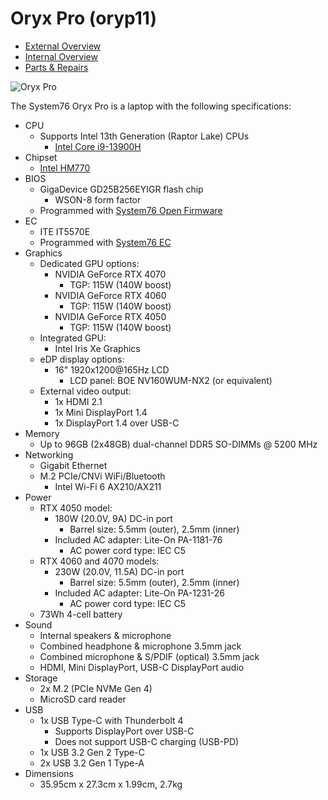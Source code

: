 # Oryx Pro (oryp11)

- [External Overview](./external-overview.md)
- [Internal Overview](./internal-overview.md)
- [Parts & Repairs](./repairs.md)

![Oryx Pro](./img/oryp11.webp)

The System76 Oryx Pro is a laptop with the following specifications:

- CPU
    - Supports Intel 13th Generation (Raptor Lake) CPUs
        - [Intel Core i9-13900H](https://ark.intel.com/content/www/us/en/ark/products/232135/intel-core-i913900h-processor-24m-cache-up-to-5-40-ghz.html)
- Chipset
    - [Intel HM770](https://ark.intel.com/content/www/us/en/ark/products/232478/intel-hm770-chipset.html)
- BIOS
    - GigaDevice GD25B256EYIGR flash chip
        - WSON-8 form factor
    - Programmed with [System76 Open Firmware](https://github.com/system76/firmware-open)
- EC
    - ITE IT5570E
    - Programmed with [System76 EC](https://github.com/system76/ec)
- Graphics
    - Dedicated GPU options:
        - NVIDIA GeForce RTX 4070
            - TGP: 115W (140W boost)
        - NVIDIA GeForce RTX 4060
            - TGP: 115W (140W boost)
        - NVIDIA GeForce RTX 4050
            - TGP: 115W (140W boost)
    - Integrated GPU:
        - Intel Iris Xe Graphics
    - eDP display options:
        - 16" 1920x1200@165Hz LCD
            - LCD panel: BOE NV160WUM-NX2 (or equivalent)
    - External video output:
        - 1x HDMI 2.1
        - 1x Mini DisplayPort 1.4
        - 1x DisplayPort 1.4 over USB-C
- Memory
    - Up to 96GB (2x48GB) dual-channel DDR5 SO-DIMMs @ 5200 MHz
- Networking
    - Gigabit Ethernet
    - M.2 PCIe/CNVi WiFi/Bluetooth
        - Intel Wi-Fi 6 AX210/AX211
- Power
    - RTX 4050 model:
        - 180W (20.0V, 9A) DC-in port
            - Barrel size: 5.5mm (outer), 2.5mm (inner)
        - Included AC adapter: Lite-On PA-1181-76
            - AC power cord type: IEC C5
    - RTX 4060 and 4070 models:
        - 230W (20.0V, 11.5A) DC-in port
            - Barrel size: 5.5mm (outer), 2.5mm (inner)
        - Included AC adapter: Lite-On PA-1231-26
            - AC power cord type: IEC C5
    - 73Wh 4-cell battery
- Sound
    - Internal speakers & microphone
    - Combined headphone & microphone 3.5mm jack
    - Combined microphone & S/PDIF (optical) 3.5mm jack
    - HDMI, Mini DisplayPort, USB-C DisplayPort audio
- Storage
    - 2x M.2 (PCIe NVMe Gen 4)
    - MicroSD card reader
- USB
    - 1x USB Type-C with Thunderbolt 4
        - Supports DisplayPort over USB-C
        - Does not support USB-C charging (USB-PD)
    - 1x USB 3.2 Gen 2 Type-C
    - 2x USB 3.2 Gen 1 Type-A
- Dimensions
    - 35.95cm x 27.3cm x 1.99cm, 2.7kg
